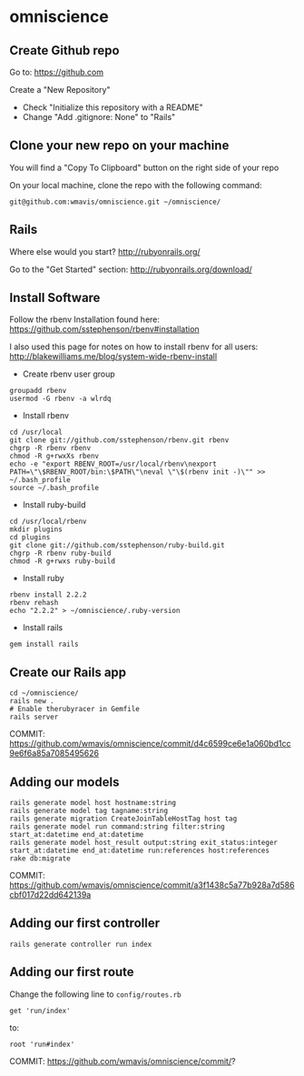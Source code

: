 # omniscience

## Create Github repo
Go to: https://github.com

Create a "New Repository"
* Check "Initialize this repository with a README"
* Change "Add .gitignore: None" to  "Rails"

## Clone your new repo on your machine
You will find a "Copy To Clipboard" button on the right side of your repo

On your local machine, clone the repo with the following command:

```
git@github.com:wmavis/omniscience.git ~/omniscience/
```

## Rails
Where else would you start? http://rubyonrails.org/

Go to the "Get Started" section: http://rubyonrails.org/download/

## Install Software
Follow the rbenv Installation found here: https://github.com/sstephenson/rbenv#installation

I also used this page for notes on how to install rbenv for all users: http://blakewilliams.me/blog/system-wide-rbenv-install
* Create rbenv user group
```
groupadd rbenv
usermod -G rbenv -a wlrdq
```
* Install rbenv
```
cd /usr/local
git clone git://github.com/sstephenson/rbenv.git rbenv
chgrp -R rbenv rbenv
chmod -R g+rwxXs rbenv
echo -e "export RBENV_ROOT=/usr/local/rbenv\nexport PATH=\"\$RBENV_ROOT/bin:\$PATH\"\neval \"\$(rbenv init -)\"" >> ~/.bash_profile
source ~/.bash_profile
```
* Install ruby-build
```
cd /usr/local/rbenv
mkdir plugins
cd plugins
git clone git://github.com/sstephenson/ruby-build.git
chgrp -R rbenv ruby-build
chmod -R g+rwxs ruby-build
```
* Install ruby
```
rbenv install 2.2.2
rbenv rehash
echo "2.2.2" > ~/omniscience/.ruby-version
```
* Install rails
```
gem install rails
```

## Create our Rails app
```
cd ~/omniscience/
rails new .
# Enable therubyracer in Gemfile
rails server
```
COMMIT: https://github.com/wmavis/omniscience/commit/d4c6599ce6e1a060bd1cc9e6f6a85a7085495626 

## Adding our models
```
rails generate model host hostname:string
rails generate model tag tagname:string
rails generate migration CreateJoinTableHostTag host tag
rails generate model run command:string filter:string start_at:datetime end_at:datetime
rails generate model host_result output:string exit_status:integer start_at:datetime end_at:datetime run:references host:references
rake db:migrate
```
COMMIT: https://github.com/wmavis/omniscience/commit/a3f1438c5a77b928a7d586cbf017d22dd642139a

## Adding our first controller
```
rails generate controller run index
```

## Adding our first route
Change the following line to `config/routes.rb`
```
get 'run/index'
```
to:
```
root 'run#index'
```
COMMIT: https://github.com/wmavis/omniscience/commit/?


